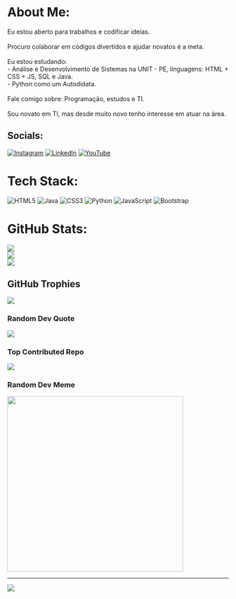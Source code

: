 
# About Me:
Eu estou aberto para trabalhos e codificar ideias.<br><br>Procuro colaborar em códigos divertidos e ajudar novatos é a meta.<br><br>Eu estou estudando:<br> - Análise e Desenvolvimento de Sistemas na UNIT - PE, linguagens: HTML + CSS + JS, SQL e Java.<br> - Python como um Autodidata.<br><br>Fale comigo sobre: Programação, estudos e TI.<br><br>Sou novato em TI, mas desde muito novo tenho interesse em atuar na área.


## Socials:
[![Instagram](https://img.shields.io/badge/Instagram-%23E4405F.svg?logo=Instagram&logoColor=white)](https://instagram.com/le_luiz_) [![LinkedIn](https://img.shields.io/badge/LinkedIn-%230077B5.svg?logo=linkedin&logoColor=white)](https://linkedin.com/in/www.linkedin.com/in/lux-lima) [![YouTube](https://img.shields.io/badge/YouTube-%23FF0000.svg?logo=YouTube&logoColor=white)](https://youtube.com/@luizaugusto7127) 

# Tech Stack:
![HTML5](https://img.shields.io/badge/html5-%23E34F26.svg?style=flat-square&logo=html5&logoColor=white) ![Java](https://img.shields.io/badge/java-%23ED8B00.svg?style=flat-square&logo=openjdk&logoColor=white) ![CSS3](https://img.shields.io/badge/css3-%231572B6.svg?style=flat-square&logo=css3&logoColor=white) ![Python](https://img.shields.io/badge/typescript-%23007ACC.svg?style=flat-square&logo=typescript&logoColor=white) ![JavaScript](https://img.shields.io/badge/-Arduino-00979D?style=flat-square&logo=Arduino&logoColor=white) ![Bootstrap](https://img.shields.io/badge/web3.js-F16822?style=flat-square&logo=web3.js&logoColor=white)

# GitHub Stats:
![](https://github-readme-stats.vercel.app/api?username=Louiexz&theme=dark&hide_border=false&include_all_commits=true&count_private=true)<br/>
![](https://github-readme-streak-stats.herokuapp.com/?user=Louiexz&theme=dark&hide_border=false)<br/>
![](https://github-readme-stats.vercel.app/api/top-langs/?username=Louiexz&theme=dark&hide_border=false&include_all_commits=true&count_private=true&layout=compact)

## GitHub Trophies
![](https://github-profile-trophy.vercel.app/?username=Louiexz&theme=radical&no-frame=false&no-bg=true&margin-w=4)

### Random Dev Quote
![](https://quotes-github-readme.vercel.app/api?type=horizontal&theme=tokyonight)

### Top Contributed Repo
![](https://github-contributor-stats.vercel.app/api?username=Louiexz&limit=5&theme=dark&combine_all_yearly_contributions=true)

### Random Dev Meme
<img src='https://randommeme-five.vercel.app/' style="height: 400px;"/>

---
[![](https://visitcount.itsvg.in/api?id=Louiexz&icon=7&color=8)](https://visitcount.itsvg.in)

  
<!-- Proudly created with GPRM ( https://gprm.itsvg.in ) -->
